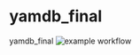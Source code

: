 # yamdb_final
yamdb_final
![example workflow](https://github.com/MotorShoW/yamdb_final/actions/workflows/yamdb_workflows.yml/badge.svg)